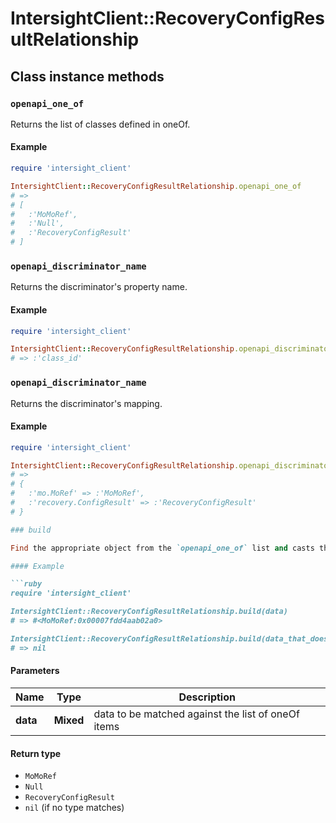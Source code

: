# IntersightClient::RecoveryConfigResultRelationship

## Class instance methods

### `openapi_one_of`

Returns the list of classes defined in oneOf.

#### Example

```ruby
require 'intersight_client'

IntersightClient::RecoveryConfigResultRelationship.openapi_one_of
# =>
# [
#   :'MoMoRef',
#   :'Null',
#   :'RecoveryConfigResult'
# ]
```

### `openapi_discriminator_name`

Returns the discriminator's property name.

#### Example

```ruby
require 'intersight_client'

IntersightClient::RecoveryConfigResultRelationship.openapi_discriminator_name
# => :'class_id'
```

### `openapi_discriminator_name`

Returns the discriminator's mapping.

#### Example

```ruby
require 'intersight_client'

IntersightClient::RecoveryConfigResultRelationship.openapi_discriminator_mapping
# =>
# {
#   :'mo.MoRef' => :'MoMoRef',
#   :'recovery.ConfigResult' => :'RecoveryConfigResult'
# }

### build

Find the appropriate object from the `openapi_one_of` list and casts the data into it.

#### Example

```ruby
require 'intersight_client'

IntersightClient::RecoveryConfigResultRelationship.build(data)
# => #<MoMoRef:0x00007fdd4aab02a0>

IntersightClient::RecoveryConfigResultRelationship.build(data_that_doesnt_match)
# => nil
```

#### Parameters

| Name | Type | Description |
| ---- | ---- | ----------- |
| **data** | **Mixed** | data to be matched against the list of oneOf items |

#### Return type

- `MoMoRef`
- `Null`
- `RecoveryConfigResult`
- `nil` (if no type matches)

